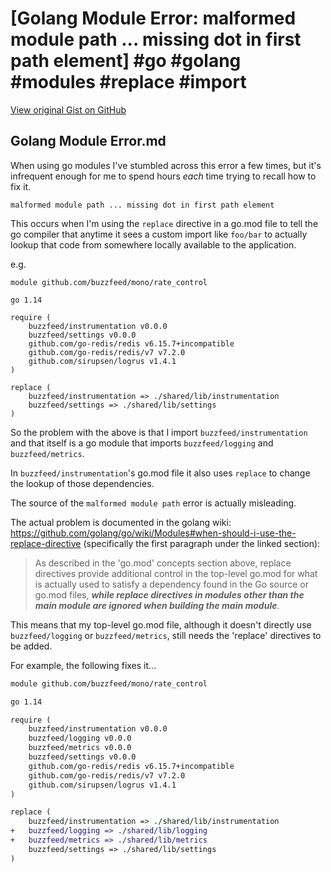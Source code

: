 # [Golang Module Error: malformed module path ... missing dot in first path element] #go #golang #modules #replace #import

[View original Gist on GitHub](https://gist.github.com/Integralist/2ad28a16f303b13dd58e41b3831961e3)

## Golang Module Error.md

When using go modules I've stumbled across this error a few times, but it's infrequent enough for me to spend hours _each_ time trying to recall how to fix it.

```
malformed module path ... missing dot in first path element
```

This occurs when I'm using the `replace` directive in a go.mod file to tell the go compiler that anytime it sees a custom import like `foo/bar` to actually lookup that code from somewhere locally available to the application.

e.g.

```
module github.com/buzzfeed/mono/rate_control

go 1.14

require (
	buzzfeed/instrumentation v0.0.0
	buzzfeed/settings v0.0.0
	github.com/go-redis/redis v6.15.7+incompatible
	github.com/go-redis/redis/v7 v7.2.0
	github.com/sirupsen/logrus v1.4.1
)

replace (
	buzzfeed/instrumentation => ./shared/lib/instrumentation
	buzzfeed/settings => ./shared/lib/settings
)
```

So the problem with the above is that I import `buzzfeed/instrumentation` and that itself is a go module that imports `buzzfeed/logging` and `buzzfeed/metrics`.

In `buzzfeed/instrumentation`'s go.mod file it also uses `replace` to change the lookup of those dependencies.

The source of the `malformed module path` error is actually misleading.

The actual problem is documented in the golang wiki: https://github.com/golang/go/wiki/Modules#when-should-i-use-the-replace-directive (specifically the first paragraph under the linked section):

> As described in the 'go.mod' concepts section above, replace directives provide additional control in the top-level go.mod for what is actually used to satisfy a dependency found in the Go source or go.mod files, **_while replace directives in modules other than the main module are ignored when building the main module_**.

This means that my top-level go.mod file, although it doesn't directly use `buzzfeed/logging` or `buzzfeed/metrics`, still needs the 'replace' directives to be added.

For example, the following fixes it...

```diff
module github.com/buzzfeed/mono/rate_control

go 1.14

require (
	buzzfeed/instrumentation v0.0.0
	buzzfeed/logging v0.0.0
	buzzfeed/metrics v0.0.0
	buzzfeed/settings v0.0.0
	github.com/go-redis/redis v6.15.7+incompatible
	github.com/go-redis/redis/v7 v7.2.0
	github.com/sirupsen/logrus v1.4.1
)

replace (
	buzzfeed/instrumentation => ./shared/lib/instrumentation
+	buzzfeed/logging => ./shared/lib/logging
+	buzzfeed/metrics => ./shared/lib/metrics
	buzzfeed/settings => ./shared/lib/settings
)
```

